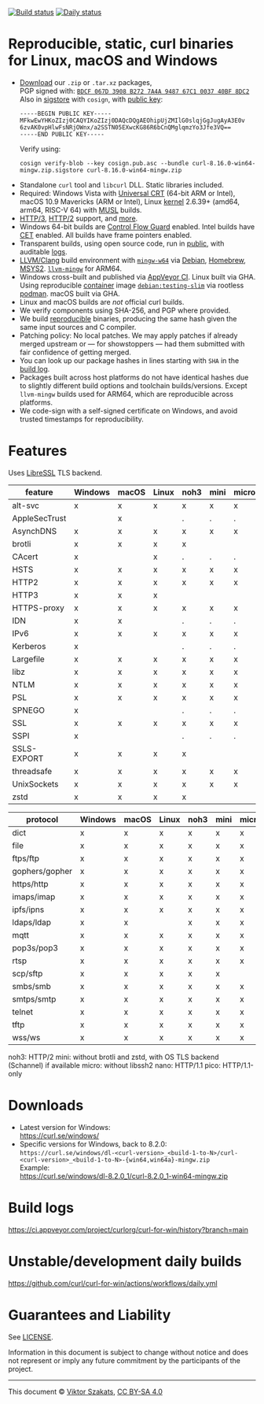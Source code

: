 <!--
Copyright (C) Viktor Szakats
SPDX-License-Identifier: CC-BY-SA-4.0
-->
[![Build status](https://ci.appveyor.com/api/projects/status/8yf6xjgq7u0cm013/branch/main?svg=true)](https://ci.appveyor.com/project/curlorg/curl-for-win/branch/main)
[![Daily status](https://github.com/curl/curl-for-win/actions/workflows/daily.yml/badge.svg)](https://github.com/curl/curl-for-win/actions/workflows/daily.yml)

# Reproducible, static, curl binaries for Linux, macOS and Windows

- [Download](https://curl.se/windows/) our
  `.zip` or `.tar.xz` packages,<br>PGP signed with:
  [`BDCF 067D 3908 B272 7A4A 9487 67C1 0037 40BF 8DC2`](https://raw.githubusercontent.com/curl/curl-for-win/main/sign-pkg-public.asc)
  <br>Also in [sigstore](https://sigstore.dev) with `cosign`, with
  [public key](https://raw.githubusercontent.com/curl/curl-for-win/main/cosign.pub.asc):
  ```
  -----BEGIN PUBLIC KEY-----
  MFkwEwYHKoZIzj0CAQYIKoZIzj0DAQcDQgAEOhipUjZMIlG0slqjGgJugAyA3E0v
  6zvAK0vpHlwFsNRjOWnx/a2SSTN05EXwcKG86R6bCnQMglqmzYo3Jfe3VQ==
  -----END PUBLIC KEY-----
  ```
  Verify using:
  ```
  cosign verify-blob --key cosign.pub.asc --bundle curl-8.16.0-win64-mingw.zip.sigstore curl-8.16.0-win64-mingw.zip
  ```
- Standalone `curl` tool and `libcurl` DLL. Static libraries included.
- Required: Windows Vista with
  [Universal CRT](https://support.microsoft.com/topic/update-for-universal-c-runtime-in-windows-322bf30f-4735-bb94-3949-49f5c49f4732)
  (64-bit ARM or Intel), macOS 10.9 Mavericks (ARM or Intel),
  Linux [kernel](https://wiki.musl-libc.org/supported-platforms) 2.6.39+
  (amd64, arm64, RISC-V 64) with [MUSL](https://en.wikipedia.org/wiki/Musl)
  builds.
- [HTTP/3](https://en.wikipedia.org/wiki/HTTP/3),
  [HTTP/2](https://en.wikipedia.org/wiki/HTTP/2) support,
  and [more](#features).
- Windows 64-bit builds are
  [Control Flow Guard](https://learn.microsoft.com/windows/win32/secbp/control-flow-guard)
  enabled. Intel builds have
  [CET](https://www.intel.com/content/www/us/en/developer/articles/technical/technical-look-control-flow-enforcement-technology.html)
  enabled. All builds have frame pointers enabled.
- Transparent builds, using open source code, run in
  [public](https://ci.appveyor.com/project/curlorg/curl-for-win/branch/main),
  with auditable [logs](#build-logs).
- [LLVM/Clang](https://clang.llvm.org/) build environment with
  [`mingw-w64`](https://sourceforge.net/p/mingw-w64/) via
  [Debian](https://packages.debian.org/testing/mingw-w64),
  [Homebrew](https://formulae.brew.sh/formula/mingw-w64),
  [MSYS2](https://www.msys2.org/).
  [`llvm-mingw`](https://github.com/mstorsjo/llvm-mingw) for ARM64.
- Windows cross-built and published via
  [AppVeyor CI](https://www.appveyor.com/). Linux built via GHA.
  Using reproducible [container](https://docker.debian.net/) image
  [`debian:testing-slim`](https://github.com/debuerreotype/docker-debian-artifacts/tree/dist-amd64/testing/slim)
  via rootless [podman](https://podman.io/). macOS built via GHA.
- Linux and macOS builds are *not* official curl builds.
- We verify components using SHA-256, and PGP where provided.
- We build [reproducible](https://reproducible-builds.org/) binaries,
  producing the same hash given the same input sources and C compiler.
- Patching policy: No local patches. We may apply patches if already merged
  upstream or &mdash; for showstoppers &mdash; had them submitted with fair
  confidence of getting merged.
- You can look up our package hashes in lines starting with `SHA` in the
  [build log](https://ci.appveyor.com/project/curlorg/curl-for-win/branch/main).
- Packages built across host platforms do not have identical hashes due to
  slightly different build options and toolchain builds/versions. Except
  `llvm-mingw` builds used for ARM64, which are reproducible across platforms.
- We code-sign with a self-signed certificate on Windows, and avoid trusted
  timestamps for reproducibility.

# Features

Uses [LibreSSL](https://www.libressl.org/) TLS backend.

feature       | Windows | macOS   | Linux   | noh3    | mini    | micro   | nano    | pico    |
--------------| --------| --------| --------| --------| --------| --------| --------| --------|
alt-svc       | x       | x       | x       | x       | x       | x       |         |         |
AppleSecTrust |         | x       |         | .       | .       | .       | .       | .       |
AsynchDNS     | x       | x       | x       | x       | x       | x       | x       | x       |
brotli        | x       | x       | x       | x       |         |         |         |         |
CAcert        | x       |         | x       | .       | .       | .       | .       | .       |
HSTS          | x       | x       | x       | x       | x       | x       | x       | x       |
HTTP2         | x       | x       | x       | x       | x       | x       |         |         |
HTTP3         | x       | x       | x       |         |         |         |         |         |
HTTPS-proxy   | x       | x       | x       | x       | x       | x       | x       | x       |
IDN           | x       | x       |         | .       | .       | .       | .       |         |
IPv6          | x       | x       | x       | x       | x       | x       | x       | x       |
Kerberos      | x       |         |         | .       | .       | .       | .       |         |
Largefile     | x       | x       | x       | x       | x       | x       | x       | x       |
libz          | x       | x       | x       | x       | x       | x       | x       | x       |
NTLM          | x       | x       | x       | x       | x       | x       | x       |         |
PSL           | x       | x       | x       | x       | x       | x       | x       | x       |
SPNEGO        | x       |         |         | .       | .       | .       | .       |         |
SSL           | x       | x       | x       | x       | x       | x       | x       | x       |
SSPI          | x       |         |         | .       | .       | .       | .       |         |
SSLS-EXPORT   | x       | x       | x       | x       |         |         |         |         |
threadsafe    | x       | x       | x       | x       | x       | x       | x       | x       |
UnixSockets   | x       | x       | x       | x       | x       | x       | x       |         |
zstd          | x       | x       | x       | x       |         |         |         |         |

protocol      | Windows | macOS   | Linux   | noh3    | mini    | micro   | nano    | pico    |
--------------| --------| --------| --------| --------| --------| --------| --------| --------|
dict          | x       | x       | x       | x       | x       | x       | x       |         |
file          | x       | x       | x       | x       | x       | x       | x       |         |
ftps/ftp      | x       | x       | x       | x       | x       | x       | x       |         |
gophers/gopher| x       | x       | x       | x       | x       | x       | x       |         |
https/http    | x       | x       | x       | x       | x       | x       | x       | x       |
imaps/imap    | x       | x       | x       | x       | x       | x       | x       |         |
ipfs/ipns     | x       | x       | x       | x       | x       | x       | x       |         |
ldaps/ldap    | x       | x       |         | x       | x       | x       | x       |         |
mqtt          | x       | x       | x       | x       | x       | x       | x       |         |
pop3s/pop3    | x       | x       | x       | x       | x       | x       | x       |         |
rtsp          | x       | x       | x       | x       | x       | x       | x       |         |
scp/sftp      | x       | x       | x       | x       | x       |         |         |         |
smbs/smb      | x       | x       | x       | x       | x       | x       | x       |         |
smtps/smtp    | x       | x       | x       | x       | x       | x       | x       |         |
telnet        | x       | x       | x       | x       | x       | x       | x       |         |
tftp          | x       | x       | x       | x       | x       | x       | x       |         |
wss/ws        | x       | x       | x       | x       | x       | x       | x       |         |

noh3: HTTP/2
mini: without brotli and zstd, with OS TLS backend (Schannel) if available
micro: without libssh2
nano: HTTP/1.1
pico: HTTP/1.1-only

# Downloads

* Latest version for Windows:
  <br><https://curl.se/windows/>
* Specific versions for Windows, back to 8.2.0:<br>
  `https://curl.se/windows/dl-<curl-version>_<build-1-to-N>/curl-<curl-version>_<build-1-to-N>-{win64,win64a}-mingw.zip`
  <br>Example:
  <br><https://curl.se/windows/dl-8.2.0_1/curl-8.2.0_1-win64-mingw.zip>

# Build logs

<https://ci.appveyor.com/project/curlorg/curl-for-win/history?branch=main>

# Unstable/development daily builds

<https://github.com/curl/curl-for-win/actions/workflows/daily.yml>

# Guarantees and Liability

See [LICENSE](LICENSE.md).

Information in this document is subject to change without notice and does
not represent or imply any future commitment by the participants of the
project.

---
This document &copy; [Viktor Szakats](https://vsz.me/),
[CC BY-SA 4.0](https://creativecommons.org/licenses/by-sa/4.0/)
